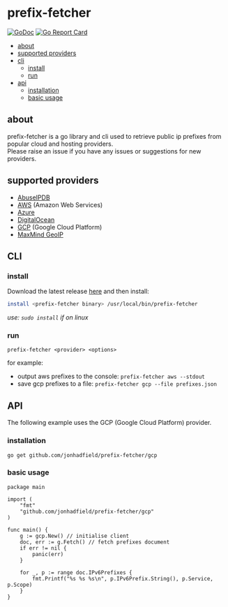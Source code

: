 # prefix-fetcher 

[![GoDoc](https://godoc.org/github.com/jonhadfield/prefix-fetcher?status.svg)](https://pkg.go.dev/github.com/jonhadfield/prefix-fetcher)
[![Go Report Card](https://goreportcard.com/badge/github.com/jonhadfield/prefix-fetcher)](https://goreportcard.com/report/github.com/jonhadfield/prefix-fetcher)

- [about](#about)
- [supported providers](#supported-providers)
- [cli](#cli)
  - [install](#install)	
  - [run](#run)
- [api](#api)
  - [installation](#installation)	
  - [basic usage](#basic-usage)
 
## about

prefix-fetcher is a go library and cli used to retrieve public ip prefixes from popular cloud and hosting providers.  
Please raise an issue if you have any issues or suggestions for new providers.  

## supported providers

- <a href="https://www.abuseipdb.com/" target="_blank">AbuseIPDB</a>
- <a href="https://aws.amazon.com/" target="_blank">AWS</a> (Amazon Web Services)
- <a href="https://azure.microsoft.com" target="_blank">Azure</a>
- <a href="https://www.digitalocean.com/" target="_blank">DigitalOcean</a>
- <a href="https://cloud.google.com/" target="_blank">GCP</a> (Google Cloud Platform)
- <a href="https://www.maxmind.com" target="_blank">MaxMind GeoIP</a>

## CLI

### install

Download the latest release [here](https://github.com/jonhadfield/prefix-fetcher/releases) and then install:

```bash
install <prefix-fetcher binary> /usr/local/bin/prefix-fetcher
```
_use: `sudo install` if on linux_

### run

```
prefix-fetcher <provider> <options>
```  
for example:  
- output aws prefixes to the console: `prefix-fetcher aws --stdout`  
- save gcp prefixes to a file: `prefix-fetcher gcp --file prefixes.json` 

## API

The following example uses the GCP (Google Cloud Platform) provider. 

### installation
```
go get github.com/jonhadfield/prefix-fetcher/gcp
```
### basic usage
```
package main

import (
	"fmt"
	"github.com/jonhadfield/prefix-fetcher/gcp"
)

func main() {
	g := gcp.New() // initialise client
	doc, err := g.Fetch() // fetch prefixes document
	if err != nil {
		panic(err)
	}

	for _, p := range doc.IPv6Prefixes {
		fmt.Printf("%s %s %s\n", p.IPv6Prefix.String(), p.Service, p.Scope)
	}
}
```
